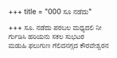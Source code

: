 +++
title = "000 ಸೂ ನಡೆದು"

+++
ಸೂ.  ನಡೆದು ಪರಬಲ ಮಧ್ಯದಲಿ ನೀ  
ರ್ಗುಡಿಸಿ ಹರಿಯನು ಸಕಲ ಸುಭಟರ  
ಮಡುಹಿ ಫಲುಗುಣ ಗೆಲಿದನಗ್ಗದ ಕೌರವೇಶ್ವರನ